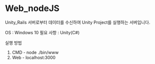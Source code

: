 ﻿# Web_nodeJS

Unity_Rails 서버로부터 데이터를 수신하여 Unity Project를 실행하는 서버입니다.

OS : Windows 10
필요 사항 : Unity(C#)

실행 방법
1. CMD - node ./bin/www
2. Web - localhost:3000